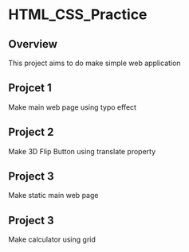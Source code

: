 # HTML_CSS_Practice

## Overview
This project aims to do make simple web application

## Projcet 1
Make main web page using typo effect

## Project 2
Make 3D Flip Button using translate property

## Project 3
Make static main web page

## Project 3
Make calculator using grid